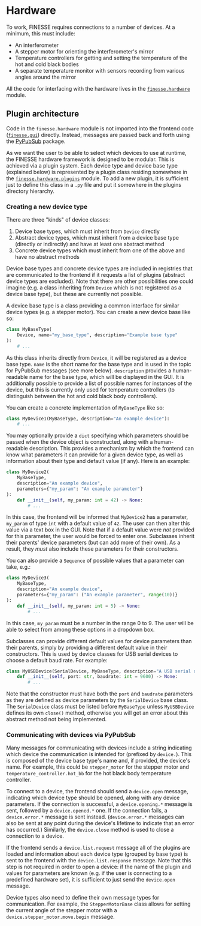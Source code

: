 # Hardware

To work, FINESSE requires connections to a number of devices. At a minimum, this must
include:

- An interferometer
- A stepper motor for orienting the interferometer's mirror
- Temperature controllers for getting and setting the temperature of the hot and cold
  black bodies
- A separate temperature monitor with sensors recording from various angles around the
  mirror

All the code for interfacing with the hardware lives in the
[`finesse.hardware`](../reference/finesse/hardware) module.

## Plugin architecture

Code in the `finesse.hardware` module is not imported into the frontend code
([`finesse.gui`](../reference/finesse/gui)) directly. Instead, messages are passed back
and forth using the [PyPubSub](https://pypi.org/project/PyPubSub/) package.

As we want the user to be able to select which devices to use at runtime, the FINESSE
hardware framework is designed to be modular. This is achieved via a plugin system. Each
device type and device base type (explained below) is represented by a plugin class
residing somewhere in the
[`finesse.hardware.plugins`](../reference/finesse/hardware/plugins) module. To add a new
plugin, it is sufficient just to define this class in a `.py` file and put it somewhere
in the plugins directory hierarchy.

### Creating a new device type

There are three "kinds" of device classes:

1. Device base types, which must inherit from `Device` directly
2. Abstract device types, which must inherit from a device base type (directly or
   indirectly) and have at least one abstract method
3. Concrete device types which must inherit from one of the above and have no abstract
   methods

Device base types and concrete device types are included in registries that are
communicated to the frontend if it requests a list of plugins (abstract device types are
excluded). Note that there are other possibilities one could imagine (e.g. a class
inheriting from `Device` which is not registered as a device base type), but these are
currently not possible.

A device base type is a class providing a common interface for similar device types
(e.g. a stepper motor). You can create a new device base like so:

```py
class MyBaseType(
    Device, name="my_base_type", description="Example base type"
):
    # ...
```

As this class inherits directly from `Device`, it will be registered as a device base
type. `name` is the short name for the base type and is used in the topic for PyPubSub
messages (see more below). `description` provides a human-readable name for the base
type, which will be displayed in the GUI. It is additionally possible to provide a list
of possible names for instances of the device, but this is currently only used for
temperature controllers (to distinguish between the hot and cold black body
controllers).

You can create a concrete implementation of `MyBaseType` like so:

```py
class MyDevice1(MyBaseType, description="An example device"):
    # ...
```

You may optionally provide a `dict` specifying which parameters should be passed when
the device object is constructed, along with a human-readable description. This provides
a mechanism by which the frontend can know what parameters it can provide for a given
device type, as well as information about their type and default value (if any). Here is
an example:

```py
class MyDevice2(
    MyBaseType,
    description="An example device",
    parameters={"my_param": "An example parameter"}
):
    def __init__(self, my_param: int = 42) -> None:
        # ...
```

In this case, the frontend will be informed that `MyDevice2` has a parameter, `my_param`
of type `int` with a default value of `42`. The user can then alter this value via a
text box in the GUI. Note that if a default value were *not* provided for this
parameter, the user would be forced to enter one. Subclasses inherit their parents'
device parameters (but can add more of their own). As a result, they *must* also include
these parameters for their constructors.

You can also provide a `Sequence` of possible values that a parameter can take, e.g.:

```py
class MyDevice3(
    MyBaseType,
    description="An example device",
    parameters={"my_param": ("An example parameter", range(10))}
):
    def __init__(self, my_param: int = 5) -> None:
        # ...
```

In this case, `my_param` must be a number in the range 0 to 9. The user will be able to
select from among these options in a dropdown box.

Subclasses can provide different default values for device parameters than their
parents, simply by providing a different default value in their constructors. This is
used by device classes for USB serial devices to choose a default baud rate. For
example:

```py
class MyUSBDevice(SerialDevice, MyBaseType, description="A USB serial device"):
    def __init__(self, port: str, baudrate: int = 9600) -> None:
        # ...
```

Note that the constructor must have both the `port` and `baudrate` parameters as they
are defined as device parameters by the `SerialDevice` base class. The `SerialDevice`
class must be listed before `MyBaseType` unless `MyUSBDevice` defines its own `close()`
method, otherwise you will get an error about this abstract method not being
implemented.

### Communicating with devices via PyPubSub

Many messages for communicating with devices include a string indicating which device
the communication is intended for (prefixed by `device.`). This is composed of the
device base type's name and, if provided, the device's name. For example, this could be
`stepper_motor` for the stepper motor and `temperature_controller.hot_bb` for the hot
black body temperature controller.

To connect to a device, the frontend should send a `device.open` message, indicating
which device type should be opened, along with any device parameters. If the connection
is successful, a `device.opening.*` message is sent, followed by a `device.opened.*`
one. If the connection fails, a `device.error.*` message is sent instead.
(`device.error.*` messages can also be sent at any point during the device's lifetime to
indicate that an error has occurred.) Similarly, the `device.close` method is used to
close a connection to a device.

If the frontend sends a `device.list.request` message all of the plugins are loaded and
information about each device type (grouped by base type) is sent to the frontend with
the `device.list.response` message. Note that this step is not required in order to open
a device: if the name of the plugin and values for parameters are known (e.g. if the
user is connecting to a predefined hardware set), it is sufficient to just send the
`device.open` message.

Device types also need to define their own message types for communication. For example,
the `StepperMotorBase` class allows for setting the current angle of the stepper motor
with a `device.stepper_motor.move.begin` message.

